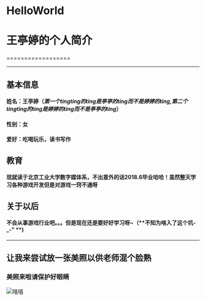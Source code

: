 # HelloWorld
# 王亭婷的个人简介
==================
***
## 基本信息
#### 姓名：王亭婷（*第一个tingting的ting是亭亭的ting而不是婷婷的ting,第二个tingting的ting是婷婷的ting而不是亭亭的ting*）
#### 性别：女
#### 爱好：吃喝玩乐，读书写作


## 教育
#### 现就读于北京工业大学数字媒体系，不出意外的话2018.6毕业哈哈！虽然整天学习各种游戏开发但是对游戏一窍不通呀


## 关于以后
#### 不会从事游戏行业吧。。。但是现在还是要好好学习呀~（**不知为啥入了这个坑-_-" **)
***
## 让我来尝试放一张美照以供老师混个脸熟
### 美照来啦请保护好眼睛
![嘻嘻](http://a1.qpic.cn/psb?/V13fVZVZ4cvxHw/9NS7ThXB.Sqls2fvtp6K1a5gx*kx2WLeyBzsngQ*Z4w!/b/dPgAAAAAAAAA&ek=1&kp=1&pt=0&sce=60-2-2&rf=viewer_311)
